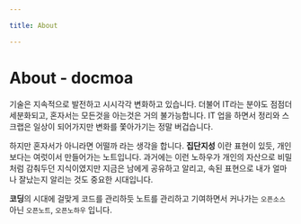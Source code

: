 ```yaml
---

title: About

---
```


# About - docmoa
기술은 지속적으로 발전하고 시시각각 변화하고 있습니다. 더불어 IT라는 분야도 점점더 세분화되고, 혼자서는 모든것을 아는것은 거의 불가능합니다.
IT 업을 하면서 정리와 스크랩은 일상이 되어가지만 변화를 쫓아가기는 정말 버겁습니다.

하지만 혼자서가 아니라면 어떨까 라는 생각을 합니다.
**집단지성** 이란 표현이 있듯, 개인보다는 여럿이서 만들어가는 노트입니다. 과거에는 이런 노하우가 개인의 자산으로 비밀처럼 감춰두던 지식이였지만 지금은 남에게 공유하고 알리고, 속된 표현으로 내가 얼마나 잘났는지 알리는 것도 중요한 시대입니다.

**코딩**의 시대에 걸맞게 코드를 관리하듯 노트를 관리하고 기여하면서 커나가는 `오픈소스` 아닌 `오픈노트`, `오픈노하우` 입니다.




